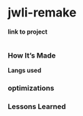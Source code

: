 # jwli-remake


<b>link to project</b>

<img goes here>

### How It’s Made

<b>Langs used</b>

### optimizations

### Lessons Learned

